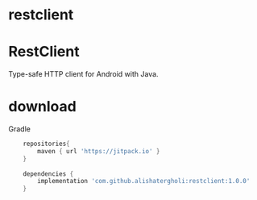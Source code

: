 # restclient

RestClient
======

Type-safe HTTP client for Android with Java.

download
======

Gradle
```groovy
    repositories{
        maven { url 'https://jitpack.io' }
    }
    
    dependencies {
        implementation 'com.github.alishatergholi:restclient:1.0.0'
    }
```

